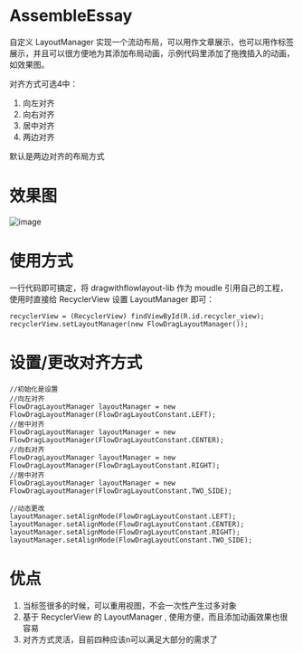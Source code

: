 # AssembleEssay
自定义 LayoutManager 实现一个流动布局，可以用作文章展示，也可以用作标签展示，并且可以很方便地为其添加布局动画，示例代码里添加了拖拽插入的动画，如效果图。

对齐方式可选4中：

1. 向左对齐
2. 向右对齐
3. 居中对齐
4. 两边对齐

默认是两边对齐的布局方式

# 效果图
![image](https://raw.githubusercontent.com/rantianhua/AssembleEssay/master/app/images/Flow_Drag_Essay_View.gif)

# 使用方式
一行代码即可搞定，将 dragwithflowlayout-lib 作为 moudle 引用自己的工程，使用时直接给 RecyclerView 设置 LayoutManager 即可：
```
recyclerView = (RecyclerView) findViewById(R.id.recycler_view);
recyclerView.setLayoutManager(new FlowDragLayoutManager());
```
# 设置/更改对齐方式
```
//初始化是设置
//向左对齐
FlowDragLayoutManager layoutManager = new FlowDragLayoutManager(FlowDragLayoutConstant.LEFT);
//居中对齐
FlowDragLayoutManager layoutManager = new FlowDragLayoutManager(FlowDragLayoutConstant.CENTER);
//向右对齐
FlowDragLayoutManager layoutManager = new FlowDragLayoutManager(FlowDragLayoutConstant.RIGHT);
//居中对齐
FlowDragLayoutManager layoutManager = new FlowDragLayoutManager(FlowDragLayoutConstant.TWO_SIDE);

//动态更改
layoutManager.setAlignMode(FlowDragLayoutConstant.LEFT);
layoutManager.setAlignMode(FlowDragLayoutConstant.CENTER);
layoutManager.setAlignMode(FlowDragLayoutConstant.RIGHT);
layoutManager.setAlignMode(FlowDragLayoutConstant.TWO_SIDE);
```

# 优点
1. 当标签很多的时候，可以重用视图，不会一次性产生过多对象
2. 基于 RecyclerView 的 LayoutManager , 使用方便，而且添加动画效果也很容易
3. 对齐方式灵活，目前四种应该n可以满足大部分的需求了
